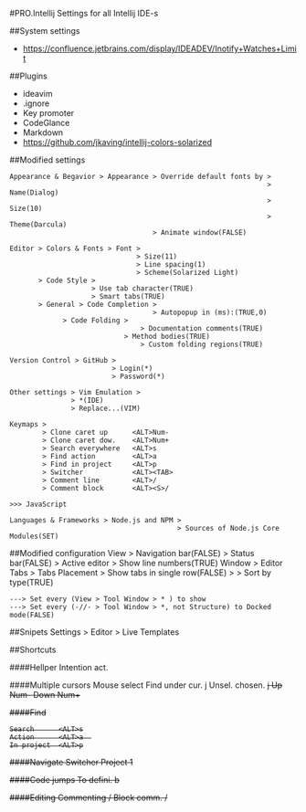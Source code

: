 #PRO.Intellij
Settings for all Intellij IDE-s

##System settings
 - https://confluence.jetbrains.com/display/IDEADEV/Inotify+Watches+Limit

##Plugins
 - ideavim
 - .ignore
 - Key promoter
 - CodeGlance
 - Markdown
 - https://github.com/jkaving/intellij-colors-solarized

##Modified settings

    Appearance & Begavior > Appearance > Override default fonts by >
                                                                   > Name(Dialog)
                                                                   > Size(10)
                                                                   > Theme(Darcula)
                                       > Animate window(FALSE)
                               
    Editor > Colors & Fonts > Font > 
                                   > Size(11)
                                   > Line spacing(1)
                                   > Scheme(Solarized Light)
           > Code Style > 
                        > Use tab character(TRUE)
                        > Smart tabs(TRUE)
           > General > Code Completion >
                                       > Autopopup in (ms):(TRUE,0)
           	     > Code Folding >
                                    > Documentation comments(TRUE)
                          	    > Method bodies(TRUE)
                                    > Custom folding regions(TRUE)

    Version Control > GitHub > 
                             > Login(*)
                             > Password(*)

    Other settings > Vim Emulation >
				   > *(IDE)
				   > Replace...(VIM)

    Keymaps >
            > Clone caret up      <ALT>Num-
            > Clone caret dow.    <ALT>Num+
            > Search everywhere   <ALT>s
            > Find action         <ALT>a
            > Find in project     <ALT>p
            > Switcher            <ALT><TAB>
            > Comment line        <ALT>/
            > Comment block       <ALT><S>/

    >>> JavaScript

    Languages & Frameworks > Node.js and NPM >
                                             > Sources of Node.js Core Modules(SET)
                                             
    
##Modified configuration
    View > Navigation bar(FALSE)
         > Status bar(FALSE)
         > Active editor > Show line numbers(TRUE)
    Window > Editor Tabs > Tabs Placement > Show tabs in single row(FALSE)
    <project gear> > 
                   > Sort by type(TRUE)
                   
    ---> Set every (View > Tool Window > * ) to show
    ---> Set every (-//- > Tool Window > *, not Structure) to Docked mode(FALSE)
    

##Snipets
    Settings > Editor > Live Templates

##Shortcuts

####Hellper
    Intention act.  <ALT><ENTER>

####Multiple cursors
    Mouse select    <ALT><MR>
    Find under cur. <ALT>j
    Unsel. chosen.  <ALT><S>j
    Up              <ALT>Num-
    Down            <ALT>Num+

####Find

    Search      <ALT>s
    Action		<ALT>a	
    In project  <ALT>p

####Navigate
    Switcher    <ALT><TAB>
    Project     <ALT>1

####Code jumps
    To defini.  <C>b

####Editing
    Commenting  <ALT>/
    Block comm. <ALT><S>/
